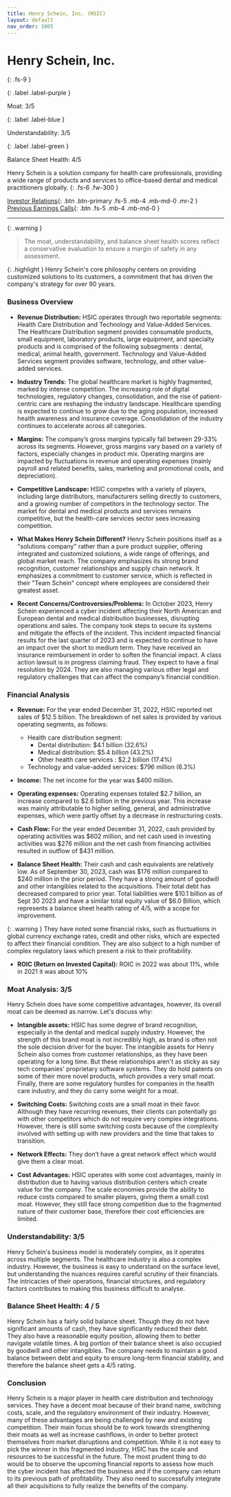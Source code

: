 ```yaml
---
title: Henry Schein, Inc. (HSIC)
layout: default
nav_order: 1005
---
```


# Henry Schein, Inc.
{: .fs-9 }

{: .label .label-purple }

Moat: 3/5

{: .label .label-blue }

Understandability: 3/5

{: .label .label-green }

Balance Sheet Health: 4/5

Henry Schein is a solution company for health care professionals, providing a wide range of products and services to office-based dental and medical practitioners globally.
{: .fs-6 .fw-300 }

[Investor Relations](https://www.google.com/search?q=HSIC+investor+relations){: .btn .btn-primary .fs-5 .mb-4 .mb-md-0 .mr-2 }
[Previous Earnings Calls](https://discountingcashflows.com/company/HSIC/transcripts/){: .btn .fs-5 .mb-4 .mb-md-0 }

---

{: .warning }
>The moat, understandability, and balance sheet health scores reflect a conservative evaluation to ensure a margin of safety in any assessment.



{: .highlight }
Henry Schein's core philosophy centers on providing customized solutions to its customers, a commitment that has driven the company's strategy for over 90 years.

### Business Overview

*   **Revenue Distribution:** HSIC operates through two reportable segments: Health Care Distribution and Technology and Value-Added Services. The Healthcare Distribution segment provides consumable products, small equipment, laboratory products, large equipment, and specialty products and is comprised of the following subsegments : dental, medical, animal health, government. Technology and Value-Added Services segment provides software, technology, and other value-added services.

*   **Industry Trends:** The global healthcare market is highly fragmented, marked by intense competition. The increasing role of digital technologies, regulatory changes, consolidation, and the rise of patient-centric care are reshaping the industry landscape. Healthcare spending is expected to continue to grow due to the aging population, increased health awareness and insurance coverage. Consolidation of the industry continues to accelerate across all categories.

*  **Margins:** The company’s gross margins typically fall between 29-33% across its segments. However, gross margins vary based on a variety of factors, especially changes in product mix. Operating margins are impacted by fluctuations in revenue and operating expenses (mainly payroll and related benefits, sales, marketing and promotional costs, and depreciation).

*   **Competitive Landscape:** HSIC competes with a variety of players, including large distributors, manufacturers selling directly to customers, and a growing number of competitors in the technology sector. The market for dental and medical products and services remains competitive, but the health-care services sector sees increasing competition.

*   **What Makes Henry Schein Different?** Henry Schein positions itself as a "solutions company" rather than a pure product supplier, offering integrated and customized solutions, a wide range of offerings, and global market reach. The company emphasizes its strong brand recognition, customer relationships and supply chain network.  It emphasizes a commitment to customer service, which is reflected in their "Team Schein" concept where employees are considered their greatest asset.

*  **Recent Concerns/Controversies/Problems:** In October 2023, Henry Schein experienced a cyber incident affecting their North American and European dental and medical distribution businesses, disrupting operations and sales. The company took steps to secure its systems and mitigate the effects of the incident. This incident impacted financial results for the last quarter of 2023 and is expected to continue to have an impact over the short to medium term. They have received an insurance reimbursement in order to soften the financial impact.
  A class action lawsuit is in progress claiming fraud. They expect to have a final resolution by 2024. They are also managing various other legal and regulatory challenges that can affect the company’s financial condition.

### Financial Analysis

*   **Revenue:**  For the year ended December 31, 2022, HSIC reported net sales of $12.5 billion. The breakdown of net sales is provided by various operating segments, as follows:
    *   Health care distribution segment:
        *   Dental distribution: $4.1 billion (32.6%)
        *   Medical distribution: $5.4 billion (43.2%)
        *   Other health care services : $2.2 billion (17.4%)
    *   Technology and value-added services: $796 million (6.3%)

*   **Income:** The net income for the year was $400 million.

*   **Operating expenses:** Operating expenses totaled $2.7 billion, an increase compared to $2.6 billion in the previous year. This increase was mainly attributable to higher selling, general, and administrative expenses, which were partly offset by a decrease in restructuring costs.

*   **Cash Flow:** For the year ended December 31, 2022, cash provided by operating activities was $602 million, and net cash used in investing activities was $276 million and the net cash from financing activities resulted in outflow of $431 million.

*   **Balance Sheet Health:** Their cash and cash equivalents are relatively low. As of September 30, 2023, cash was $176 million compared to $240 million in the prior period. They have a strong amount of goodwill and other intangibles related to the acquisitions. Their total debt has decreased compared to prior year. Total liabilities were $10.1 billion as of Sept 30 2023 and have a similar total equity value of $6.0 Billion, which represents a balance sheet health rating of 4/5, with a scope for improvement.

{: .warning }
They have noted some financial risks, such as fluctuations in global currency exchange rates, credit and other risks, which are expected to affect their financial condition. They are also subject to a high number of complex regulatory laws which present a risk to their profitability.

*   **ROIC (Return on Invested Capital):** ROIC in 2022 was about 11%, while in 2021 it was about 10%

### Moat Analysis: 3/5

Henry Schein does have some competitive advantages, however, its overall moat can be deemed as narrow. Let's discuss why:

* **Intangible assets:** HSIC has some degree of brand recognition, especially in the dental and medical supply industry. However, the strength of this brand moat is not incredibly high, as brand is often not the sole decision driver for the buyer. The intangible assets for Henry Schein also comes from customer relationships, as they have been operating for a long time. But these relationships aren't as sticky as say tech companies' proprietary software systems. They do hold patents on some of their more novel products, which provides a very small moat. Finally, there are some regulatory hurdles for companies in the health care industry, and they do carry some weight for a moat. 

*   **Switching Costs:** Switching costs are a small moat in their favor. Although they have recurring revenues, their clients can potentially go with other competitors which do not require very complex integrations. However, there is still some switching costs because of the complexity involved with setting up with new providers and the time that takes to transition.

*   **Network Effects:** They don’t have a great network effect which would give them a clear moat.

*  **Cost Advantages:** HSIC operates with some cost advantages, mainly in distribution due to having various distribution centers which create value for the company. The scale economies provide the ability to reduce costs compared to smaller players, giving them a small cost moat. However, they still face strong competition due to the fragmented nature of their customer base, therefore their cost efficiencies are limited. 

### Understandability: 3/5

Henry Schein's business model is moderately complex, as it operates across multiple segments. The healthcare industry is also a complex industry.  However, the business is easy to understand on the surface level, but understanding the nuances requires careful scrutiny of their financials. The intricacies of their operations, financial structures, and regulatory factors contributes to making this business difficult to analyse.

### Balance Sheet Health: 4 / 5

Henry Schein has a fairly solid balance sheet. Though they do not have significant amounts of cash, they have significantly reduced their debt. They also have a reasonable equity position, allowing them to better navigate volatile times. A big portion of their balance sheet is also occupied by goodwill and other intangibles. The company needs to maintain a good balance between debt and equity to ensure long-term financial stability, and therefore the balance sheet gets a 4/5 rating.

### Conclusion

Henry Schein is a major player in health care distribution and technology services. They have a decent moat because of their brand name, switching costs, scale, and the regulatory environment of their industry. However, many of these advantages are being challenged by new and existing competition. Their main focus should be to work towards strengthening their moats as well as increase cashflows, in order to better protect themselves from market disruptions and competition.
While it is not easy to pick the winner in this fragmented industry, HSIC has the scale and resources to be successful in the future. 
The most prudent thing to do would be to observe the upcoming financial reports to assess how much the cyber incident has affected the business and if the company can return to its previous path of profitability. They also need to successfully integrate all their acquisitions to fully realize the benefits of the company.

